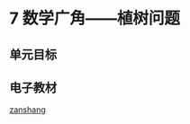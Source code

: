 # 7 数学广角——植树问题

## 单元目标


## 电子教材

<Ebook grade="xxsx5a" :pages="106" :paged="111" ></Ebook>

[zanshang](../res/zanshang.md ':include')